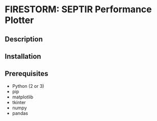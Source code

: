 # FIRESTORM: SEPTIR Performance Plotter

## Description

## Installation

## Prerequisites
- Python (2 or 3)
- pip
- matplotlib
- tkinter
- numpy
- pandas
 
